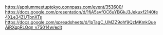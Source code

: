 https://appiummeetuptokyo.connpass.com/event/353600/
https://docs.google.com/presentation/d/1fjA5svfOC6uYBGkJ3Jekuxf2140fe4XLe34ZUTpnXTs
https://docs.google.com/spreadsheets/d/1pTagC_UMZZ9ohf9QzMKmkQueAiRXgpRLQqn_v7S014w/edit
